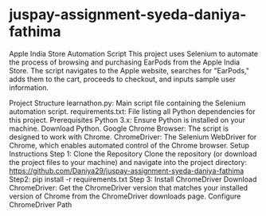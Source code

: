 # juspay-assignment-syeda-daniya-fathima

Apple India Store Automation Script
This project uses Selenium to automate the process of browsing and purchasing EarPods from the Apple India Store. The script navigates to the Apple website, searches for "EarPods," adds them to the cart, proceeds to checkout, and inputs sample user information.

Project Structure
learnathon.py: Main script file containing the Selenium automation script.
requirements.txt: File listing all Python dependencies for this project.
Prerequisites
Python 3.x: Ensure Python is installed on your machine. Download Python.
Google Chrome Browser: The script is designed to work with Chrome.
ChromeDriver: The Selenium WebDriver for Chrome, which enables automated control of the Chrome browser.
Setup Instructions
Step 1: Clone the Repository
Clone the repository (or download the project files to your machine) and navigate into the project directory:
https://github.com/Daniya29/juspay-assignment-syeda-daniya-fathima
Step2:
pip install -r requirements.txt
Step 3: Install ChromeDriver
Download ChromeDriver: Get the ChromeDriver version that matches your installed version of Chrome from the ChromeDriver downloads page.
Configure ChromeDriver Path

